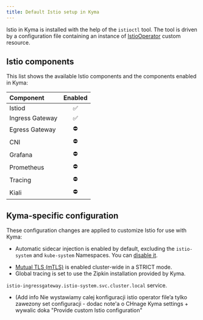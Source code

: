 ```yaml
---
title: Default Istio setup in Kyma
---
```


Istio in Kyma is installed with the help of the `istioctl` tool.
The tool is driven by a configuration file containing an instance of [IstioOperator](https://istio.io/docs/reference/config/istio.operator.v1alpha1/) custom resource.

## Istio components

This list shows the available Istio components and the components enabled in Kyma:

| Component | Enabled |
| :--- | :---: |
| Istiod | ✅ |
| Ingress Gateway | ✅️ |
| Egress Gateway | ⛔️ |
| CNI | ⛔️ |
| Grafana | ⛔️ |
| Prometheus | ⛔️ |
| Tracing | ⛔️ |
| Kiali | ⛔️ |

## Kyma-specific configuration

These configuration changes are applied to customize Istio for use with Kyma:

- Automatic sidecar injection is enabled by default, excluding the `istio-system` and `kube-system` Namespaces. You can [disable it](/../../04-operation-guides/operations/smsh-01-istio-disable-sidecar-injection.md.).
<!--- New resource requests for Istio sidecars are introduced: CPU: `20m`, memory: `32Mi`.
- New resource limits for Istio sidecars are introduced: CPU: `200m`, memory: `128Mi`. zrobić opisówkę (All Istio resources) Resources dla Istio componentów są zmienione, tune up dla ewaluacyjnego profilu i produkcyjnego-->
- [Mutual TLS (mTLS)](https://istio.io/docs/concepts/security/#mutual-tls-authentication) is enabled cluster-wide in a STRICT mode.
- Global tracing is set to use the Zipkin installation provided by Kyma.
<!--- Ingress Gateway is expanded to handle ports `80` and `443` for local Kyma deployments. consult Karol-->
<!--- DestinationRules are created by default, which disables mTLS for the `kubernetes.default.svc.cluster.local` service. In local (Minikube) installation mTLS is also disabled for valid bez Minikube'a-->
`istio-ingressgateway.istio-system.svc.cluster.local` service.
<!--- The `istio-sidecar-injector` Mutating Webhook Configuration is patched to exclude Gardener resources in the kube-system namespace and the timeout is set to 10 seconds. - invalid but consult -->
<!--- The use of HTTP 1.0 is enabled in the outbound HTTP listeners by `PILOT_HTTP10` flag set in Istiod component environment variables. -  consult Karol -->
- (Add info Nie wystawiamy calej konfiguracji istio operator file’a tylko zawezony set configuracji - dodac note'a o CHnage Kyma settings + wywalic doka "Provide custom Istio configuration"